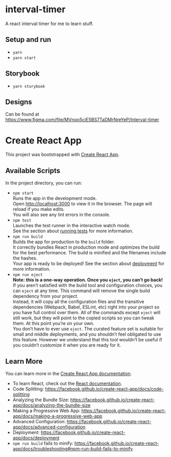 # interval-timer

A react interval timer for me to learn stuff.

## Setup and run

- `yarn`
- `yarn start`

## Storybook

- `yarn storybook`

## Designs

Can be found at https://www.figma.com/file/MVnqo5ciE5BS7TaDMrNreYeP/Interval-timer


# Create React App

This project was bootstrapped with [Create React App](https://github.com/facebook/create-react-app).

## Available Scripts

In the project directory, you can run:

- `npm start`<br>
Runs the app in the development mode.<br>
Open [http://localhost:3000](http://localhost:3000) to view it in the browser.
The page will reload if you make edits.<br>
You will also see any lint errors in the console.
- `npm test`<br>
Launches the test runner in the interactive watch mode.<br>
See the section about [running tests](https://facebook.github.io/create-react-app/docs/running-tests) for more information.
-  `npm run build`<br>
Builds the app for production to the `build` folder.<br>
It correctly bundles React in production mode and optimizes the build for the best performance.
The build is minified and the filenames include the hashes.<br>
Your app is ready to be deployed!
See the section about [deployment](https://facebook.github.io/create-react-app/docs/deployment) for more information.
- `npm run eject`<br>
**Note: this is a one-way operation. Once you `eject`, you can’t go back!**<br>
If you aren’t satisfied with the build tool and configuration choices, you can `eject` at any time. This command will remove the single build dependency from your project.<br>
Instead, it will copy all the configuration files and the transitive dependencies (Webpack, Babel, ESLint, etc) right into your project so you have full control over them. All of the commands except `eject` will still work, but they will point to the copied scripts so you can tweak them. At this point you’re on your own.<br>
You don’t have to ever use `eject`. The curated feature set is suitable for small and middle deployments, and you shouldn’t feel obligated to use this feature. However we understand that this tool wouldn’t be useful if you couldn’t customize it when you are ready for it.

## Learn More

You can learn more in the [Create React App documentation](https://facebook.github.io/create-react-app/docs/getting-started).

- To learn React, check out the [React documentation](https://reactjs.org/).
- Code Splitting: https://facebook.github.io/create-react-app/docs/code-splitting
- Analyzing the Bundle Size: https://facebook.github.io/create-react-app/docs/analyzing-the-bundle-size
- Making a Progressive Web App: https://facebook.github.io/create-react-app/docs/making-a-progressive-web-app
- Advanced Configuration: https://facebook.github.io/create-react-app/docs/advanced-configuration
- Deployment: https://facebook.github.io/create-react-app/docs/deployment
- `npm run build` fails to minify: https://facebook.github.io/create-react-app/docs/troubleshooting#npm-run-build-fails-to-minify
